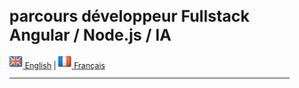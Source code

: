 
# **parcours développeur Fullstack Angular / Node.js / IA**

[![English](./ui/version-en.png) English](./README.md) | [![Français](./ui/version-fr.png) Français](./README.fr.md)


---
